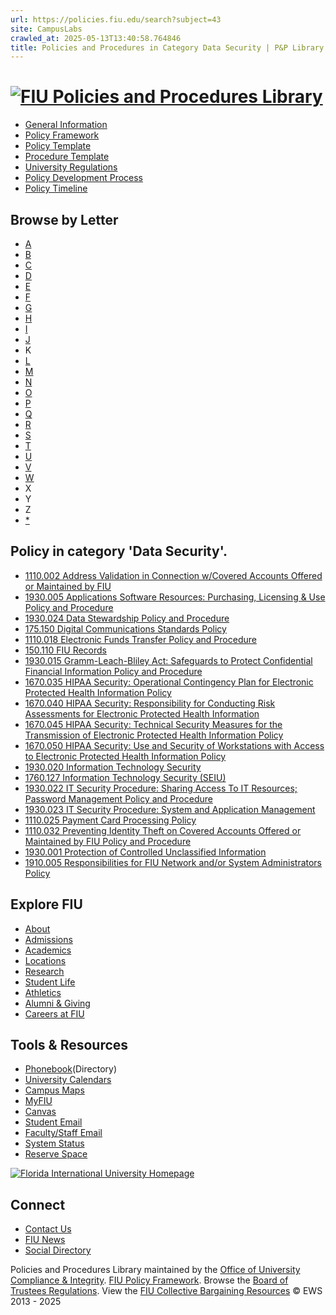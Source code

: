 ```yaml
---
url: https://policies.fiu.edu/search?subject=43
site: CampusLabs
crawled_at: 2025-05-13T13:40:58.764846
title: Policies and Procedures in Category Data Security | P&P Library
---
```


# [![FIU Policies and Procedures Library](https://policies.fiu.edu/inc/img/FIULogo-policies.png)](https://policies.fiu.edu/)
  * [General Information](https://compliance.fiu.edu/policies-procedures/)
  * [Policy Framework](https://compliance.fiu.edu/wp-content/uploads/sites/21/2019/05/Policy_Framework.pdf)
  * [Policy Template](https://compliance.fiu.edu/wp-content/uploads/sites/21/2019/05/Policy_Template.docx)
  * [Procedure Template](https://compliance.fiu.edu/wp-content/uploads/sites/21/2019/05/Procedure_Template.docx)
  * [University Regulations](http://regulations.fiu.edu/regulation)
  * [Policy Development Process](http://policies.fiu.edu/record_profile.php?id=192)
  * [Policy Timeline](https://compliance.fiu.edu/wp-content/uploads/sites/21/2019/05/Policy_Timeline.pdf)


## Browse by Letter
  * [A](https://policies.fiu.edu/search/?starts-with=A)
  * [B](https://policies.fiu.edu/search/?starts-with=B)
  * [C](https://policies.fiu.edu/search/?starts-with=C)
  * [D](https://policies.fiu.edu/search/?starts-with=D)
  * [E](https://policies.fiu.edu/search/?starts-with=E)
  * [F](https://policies.fiu.edu/search/?starts-with=F)
  * [G](https://policies.fiu.edu/search/?starts-with=G)
  * [H](https://policies.fiu.edu/search/?starts-with=H)
  * [I](https://policies.fiu.edu/search/?starts-with=I)
  * [J](https://policies.fiu.edu/search/?starts-with=J)
  * K
  * [L](https://policies.fiu.edu/search/?starts-with=L)
  * [M](https://policies.fiu.edu/search/?starts-with=M)
  * [N](https://policies.fiu.edu/search/?starts-with=N)
  * [O](https://policies.fiu.edu/search/?starts-with=O)
  * [P](https://policies.fiu.edu/search/?starts-with=P)
  * [Q](https://policies.fiu.edu/search/?starts-with=Q)
  * [R](https://policies.fiu.edu/search/?starts-with=R)
  * [S](https://policies.fiu.edu/search/?starts-with=S)
  * [T](https://policies.fiu.edu/search/?starts-with=T)
  * [U](https://policies.fiu.edu/search/?starts-with=U)
  * [V](https://policies.fiu.edu/search/?starts-with=V)
  * [W](https://policies.fiu.edu/search/?starts-with=W)
  * X
  * Y
  * Z
  * [*](https://policies.fiu.edu/search/?starts-with=%2A)


## Policy in category 'Data Security'.
  * [1110.002 Address Validation in Connection w/Covered Accounts Offered or Maintained by FIU](https://policies.fiu.edu/policy/595)
  * [1930.005 Applications Software Resources: Purchasing, Licensing & Use Policy and Procedure](https://policies.fiu.edu/policy/556)
  * [1930.024 Data Stewardship Policy and Procedure](https://policies.fiu.edu/policy/560)
  * [175.150 Digital Communications Standards Policy](https://policies.fiu.edu/policy/755)
  * [1110.018 Electronic Funds Transfer Policy and Procedure](https://policies.fiu.edu/policy/757)
  * [150.110 FIU Records](https://policies.fiu.edu/policy/732)
  * [1930.015 Gramm-Leach-Bliley Act: Safeguards to Protect Confidential Financial Information Policy and Procedure](https://policies.fiu.edu/policy/129)
  * [1670.035 HIPAA Security: Operational Contingency Plan for Electronic Protected Health Information Policy](https://policies.fiu.edu/policy/617)
  * [1670.040 HIPAA Security: Responsibility for Conducting Risk Assessments for Electronic Protected Health Information](https://policies.fiu.edu/policy/618)
  * [1670.045 HIPAA Security: Technical Security Measures for the Transmission of Electronic Protected Health Information Policy](https://policies.fiu.edu/policy/619)
  * [1670.050 HIPAA Security: Use and Security of Workstations with Access to Electronic Protected Health Information Policy](https://policies.fiu.edu/policy/620)
  * [1930.020 Information Technology Security](https://policies.fiu.edu/policy/96)
  * [1760.127 Information Technology Security (SEIU)](https://policies.fiu.edu/policy/299)
  * [1930.022 IT Security Procedure: Sharing Access To IT Resources; Password Management Policy and Procedure](https://policies.fiu.edu/policy/559)
  * [1930.023 IT Security Procedure: System and Application Management](https://policies.fiu.edu/policy/562)
  * [1110.025 Payment Card Processing Policy](https://policies.fiu.edu/policy/728)
  * [1110.032 Preventing Identity Theft on Covered Accounts Offered or Maintained by FIU Policy and Procedure](https://policies.fiu.edu/policy/594)
  * [1930.001 Protection of Controlled Unclassified Information](https://policies.fiu.edu/policy/953)
  * [1910.005 Responsibilities for FIU Network and/or System Administrators Policy](https://policies.fiu.edu/policy/589)


## Explore FIU
  * [About](https://fiu.edu/about/index.html)
  * [Admissions](https://fiu.edu/admissions/index.html)
  * [Academics](https://fiu.edu/academics/index.html)
  * [Locations](https://fiu.edu/locations/index.html)
  * [Research](https://fiu.edu/research/index.html)
  * [Student Life](https://fiu.edu/student-life/index.html)
  * [Athletics](https://fiu.edu/athletics/index.html)
  * [Alumni & Giving](https://fiu.edu/alumni-and-giving/index.html)
  * [Careers at FIU](https://hr.fiu.edu/careers/)


## Tools & Resources
  * [Phonebook](https://phonebook.fiu.edu)(Directory)
  * [University Calendars](https://calendar.fiu.edu/)
  * [Campus Maps](http://campusmaps.fiu.edu/)
  * [MyFIU](https://my.fiu.edu/)
  * [Canvas](https://fiu.instructure.com/)
  * [Student Email](http://panthermail.fiu.edu/)
  * [Faculty/Staff Email](http://mail.fiu.edu/)
  * [System Status](https://italerts.fiu.edu)
  * [Reserve Space](https://reservespace.fiu.edu/make-reservation/)


[![Florida International University Homepage](https://www.fiu.edu/_assets/images/logo.png)](https://fiu.edu)
## Connect
  * [Contact Us](https://fiu.edu/about/contact-us/index.html)
  * [FIU News](https://news.fiu.edu/)
  * [Social Directory](http://social.fiu.edu)


Policies and Procedures Library maintained by the [Office of University Compliance & Integrity](http://compliance.fiu.edu). [FIU Policy Framework](https://compliance.fiu.edu/documents/Policy_Framework.pdf). Browse the [Board of Trustees Regulations](https://regulations.fiu.edu/). View the [FIU Collective Bargaining Resources](https://hr.fiu.edu/employees-affiliates/working-at-fiu/) © EWS 2013 - 2025
